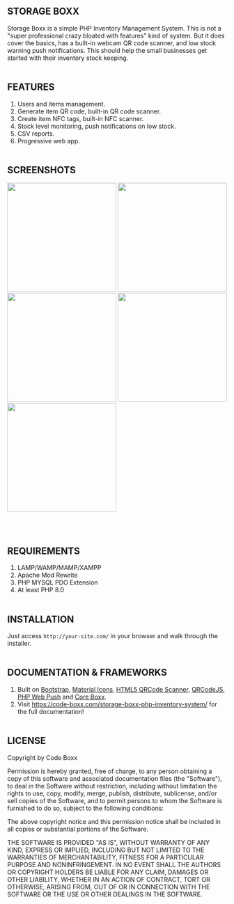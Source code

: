 ## STORAGE BOXX
Storage Boxx is a simple PHP Inventory Management System. This is not a "super professional crazy bloated with features" kind of system. But it does cover the basics, has a built-in webcam QR code scanner, and low stock warning push notifications. This should help the small businesses get started with their inventory stock keeping.
<br><br>

## FEATURES
1) Users and items management.
2) Generate item QR code, built-in QR code scanner.
3) Create item NFC tags, built-in NFC scanner.
4) Stock level monitoring, push notifications on low stock.
5) CSV reports.
6) Progressive web app.
<br><br>

## SCREENSHOTS
<p float="left">
  <img width="250" style="inline-block" src="https://github.com/code-boxx/Storage-Boxx/blob/main/assets/ss-sb-0.jpg">
  <img width="250" style="inline-block" src="https://github.com/code-boxx/Storage-Boxx/blob/main/assets/ss-sb-1.jpg">
  <img width="250" style="inline-block" src="https://github.com/code-boxx/Storage-Boxx/blob/main/assets/ss-sb-2.jpg">
  <img width="250" style="inline-block" src="https://github.com/code-boxx/Storage-Boxx/blob/main/assets/ss-sb-3.jpg">
  <img width="250" style="inline-block" src="https://github.com/code-boxx/Storage-Boxx/blob/main/assets/ss-sb-4.jpg">
</p>
<br><br>

## REQUIREMENTS
1) LAMP/WAMP/MAMP/XAMPP
2) Apache Mod Rewrite
3) PHP MYSQL PDO Extension
4) At least PHP 8.0
<br><br>

## INSTALLATION
Just access `http://your-site.com/` in your browser and walk through the installer.
<br><br>

## DOCUMENTATION & FRAMEWORKS
1) Built on [Bootstrap](https://getbootstrap.com/), [Material Icons](https://fonts.google.com/icons), [HTML5 QRCode Scanner](https://github.com/mebjashtml5-qrcode), [QRCodeJS](https://davidshimjs.github.io/qrcodejs/), [PHP Web Push](https://github.com/web-push-libs/web-push-php) and [Core Boxx](https://code-boxx.com/core-boxx-php-rapid-development-framework/).
2) Visit https://code-boxx.com/storage-boxx-php-inventory-system/ for the full documentation!
<br><br>

## LICENSE
Copyright by Code Boxx

Permission is hereby granted, free of charge, to any person obtaining a copy
of this software and associated documentation files (the "Software"), to deal
in the Software without restriction, including without limitation the rights
to use, copy, modify, merge, publish, distribute, sublicense, and/or sell
copies of the Software, and to permit persons to whom the Software is
furnished to do so, subject to the following conditions:

The above copyright notice and this permission notice shall be included in all
copies or substantial portions of the Software.

THE SOFTWARE IS PROVIDED "AS IS", WITHOUT WARRANTY OF ANY KIND, EXPRESS OR
IMPLIED, INCLUDING BUT NOT LIMITED TO THE WARRANTIES OF MERCHANTABILITY,
FITNESS FOR A PARTICULAR PURPOSE AND NONINFRINGEMENT. IN NO EVENT SHALL THE
AUTHORS OR COPYRIGHT HOLDERS BE LIABLE FOR ANY CLAIM, DAMAGES OR OTHER
LIABILITY, WHETHER IN AN ACTION OF CONTRACT, TORT OR OTHERWISE, ARISING FROM,
OUT OF OR IN CONNECTION WITH THE SOFTWARE OR THE USE OR OTHER DEALINGS IN THE
SOFTWARE.